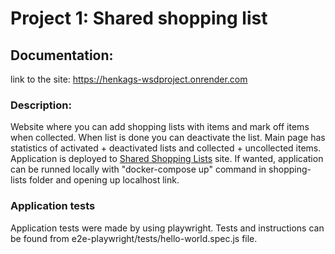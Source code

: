 # Project 1: Shared shopping list

## Documentation:

link to the site: https://henkags-wsdproject.onrender.com

### Description:
Website where you can add shopping lists with items and mark off items when collected. When list is done you can deactivate the list. Main page has statistics of activated + deactivated lists and collected + uncollected items. Application is deployed to [Shared Shopping Lists](https://henkags-wsdproject.onrender.com) site. If wanted, application can be runned locally with "docker-compose up" command in shopping-lists folder and opening up localhost link.

### Application tests
Application tests were made by using playwright. Tests and instructions can be found from e2e-playwright/tests/hello-world.spec.js file.